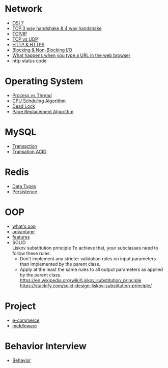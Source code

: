 # Network
- [OSI 7](Network/OSI%207.md)
- [TCP 3 way handshake & 4 way handshake](Network/shake.md)
- [TCP/IP](Network/TCP-IP.md)
- [TCP vs UDP](Network/TCPvsUDP.md)
- [HTTP & HTTPS](Network/HttpvsHttps.md)
- [Blocking & Non-Blocking I/O](Network/Blocking-NoBlocking-IO.md)
- [What happens when you type a URL in the web browser](Network/type-url-in-brower.md)
- http status code

# Operating System
- [Process vs Thread](OperatingSystem/process-vs-thread.md)
- [CPU Schduling Algorithm](OperatingSystem/SchedulingAlgorithm.md)
- [Dead Lock](OperatingSystem/deadlock.md)
- [Page Replacement Algorithm](OperatingSystem/PageReplaceAlgorithm.md)

# MySQL
- [Transaction](MySQL/transaction.md)
- [Transation ACID](MySQL/acid.md)

# Redis
- [Data Types](Redis/data-types.md)
- [Persistence](Redis/persistence.md)

# OOP
- [what's oop](OOP/define.md)
- [advantage](OOP/advantage.md)
- [features](OOP/features.md)
- SOLID  
   Liskov substitution principle 
   To achieve that, your subclasses need to follow these rules: 
   * Don’t implement any stricter validation rules on input parameters than implemented by the parent class. 
   * Apply at the least the same rules to all output parameters as applied by the parent class. 
   https://en.wikipedia.org/wiki/Liskov_substitution_principle 
   https://stackify.com/solid-design-liskov-substitution-principle/ 



# Project
- [e-commerce](Project/e-commerce.md)
- [middleware](Project/middleware.md)

# Behavior Interview
- [Behavior](Behavior.md)
